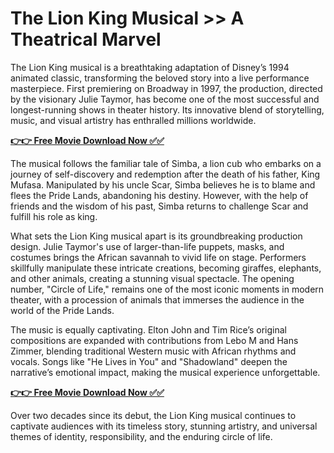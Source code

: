 # The Lion King Musical >> A Theatrical Marvel

The Lion King musical is a breathtaking adaptation of Disney’s 1994 animated classic, transforming the beloved story into a live performance masterpiece. First premiering on Broadway in 1997, the production, directed by the visionary Julie Taymor, has become one of the most successful and longest-running shows in theater history. Its innovative blend of storytelling, music, and visual artistry has enthralled millions worldwide.

[**👉👉 Free Movie Download Now ✅✅**](https://free-movie.raj-solution.com/e31d62b)

The musical follows the familiar tale of Simba, a lion cub who embarks on a journey of self-discovery and redemption after the death of his father, King Mufasa. Manipulated by his uncle Scar, Simba believes he is to blame and flees the Pride Lands, abandoning his destiny. However, with the help of friends and the wisdom of his past, Simba returns to challenge Scar and fulfill his role as king.

What sets the Lion King musical apart is its groundbreaking production design. Julie Taymor's use of larger-than-life puppets, masks, and costumes brings the African savannah to vivid life on stage. Performers skillfully manipulate these intricate creations, becoming giraffes, elephants, and other animals, creating a stunning visual spectacle. The opening number, "Circle of Life," remains one of the most iconic moments in modern theater, with a procession of animals that immerses the audience in the world of the Pride Lands.

The music is equally captivating. Elton John and Tim Rice’s original compositions are expanded with contributions from Lebo M and Hans Zimmer, blending traditional Western music with African rhythms and vocals. Songs like "He Lives in You" and "Shadowland" deepen the narrative’s emotional impact, making the musical experience unforgettable.

[**👉👉 Free Movie Download Now ✅✅**](https://free-movie.raj-solution.com/e31d62b)

Over two decades since its debut, the Lion King musical continues to captivate audiences with its timeless story, stunning artistry, and universal themes of identity, responsibility, and the enduring circle of life.
